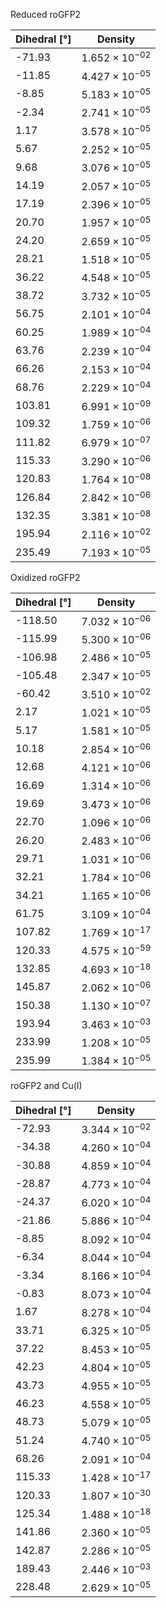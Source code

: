 Reduced roGFP2

| Dihedral [°] | Density |
|-----------|-----------|
| -71.93 | $1.652 \times 10^{-02}$ |
| -11.85 | $4.427 \times 10^{-05}$ |
| -8.85 | $5.183 \times 10^{-05}$ |
| -2.34 | $2.741 \times 10^{-05}$ |
| 1.17 | $3.578 \times 10^{-05}$ |
| 5.67 | $2.252 \times 10^{-05}$ |
| 9.68 | $3.076 \times 10^{-05}$ |
| 14.19 | $2.057 \times 10^{-05}$ |
| 17.19 | $2.396 \times 10^{-05}$ |
| 20.70 | $1.957 \times 10^{-05}$ |
| 24.20 | $2.659 \times 10^{-05}$ |
| 28.21 | $1.518 \times 10^{-05}$ |
| 36.22 | $4.548 \times 10^{-05}$ |
| 38.72 | $3.732 \times 10^{-05}$ |
| 56.75 | $2.101 \times 10^{-04}$ |
| 60.25 | $1.989 \times 10^{-04}$ |
| 63.76 | $2.239 \times 10^{-04}$ |
| 66.26 | $2.153 \times 10^{-04}$ |
| 68.76 | $2.229 \times 10^{-04}$ |
| 103.81 | $6.991 \times 10^{-09}$ |
| 109.32 | $1.759 \times 10^{-06}$ |
| 111.82 | $6.979 \times 10^{-07}$ |
| 115.33 | $3.290 \times 10^{-06}$ |
| 120.83 | $1.764 \times 10^{-08}$ |
| 126.84 | $2.842 \times 10^{-06}$ |
| 132.35 | $3.381 \times 10^{-08}$ |
| 195.94 | $2.116 \times 10^{-02}$ |
| 235.49 | $7.193 \times 10^{-05}$ |

Oxidized roGFP2

| Dihedral [°] | Density |
|-----------|-----------|
| -118.50 | $7.032 \times 10^{-06}$ |
| -115.99 | $5.300 \times 10^{-06}$ |
| -106.98 | $2.486 \times 10^{-05}$ |
| -105.48 | $2.347 \times 10^{-05}$ |
| -60.42 | $3.510 \times 10^{-02}$ |
| 2.17 | $1.021 \times 10^{-05}$ |
| 5.17 | $1.581 \times 10^{-05}$ |
| 10.18 | $2.854 \times 10^{-06}$ |
| 12.68 | $4.121 \times 10^{-06}$ |
| 16.69 | $1.314 \times 10^{-06}$ |
| 19.69 | $3.473 \times 10^{-06}$ |
| 22.70 | $1.096 \times 10^{-06}$ |
| 26.20 | $2.483 \times 10^{-06}$ |
| 29.71 | $1.031 \times 10^{-06}$ |
| 32.21 | $1.784 \times 10^{-06}$ |
| 34.21 | $1.165 \times 10^{-06}$ |
| 61.75 | $3.109 \times 10^{-04}$ |
| 107.82 | $1.769 \times 10^{-17}$ |
| 120.33 | $4.575 \times 10^{-59}$ |
| 132.85 | $4.693 \times 10^{-18}$ |
| 145.87 | $2.062 \times 10^{-06}$ |
| 150.38 | $1.130 \times 10^{-07}$ |
| 193.94 | $3.463 \times 10^{-03}$ |
| 233.99 | $1.208 \times 10^{-05}$ |
| 235.99 | $1.384 \times 10^{-05}$ |

roGFP2 and Cu(I)

| Dihedral [°] | Density |
|-----------|-----------|
| -72.93 | $3.344 \times 10^{-02}$ |
| -34.38 | $4.260 \times 10^{-04}$ |
| -30.88 | $4.859 \times 10^{-04}$ |
| -28.87 | $4.773 \times 10^{-04}$ |
| -24.37 | $6.020 \times 10^{-04}$ |
| -21.86 | $5.886 \times 10^{-04}$ |
| -8.85 | $8.092 \times 10^{-04}$ |
| -6.34 | $8.044 \times 10^{-04}$ |
| -3.34 | $8.166 \times 10^{-04}$ |
| -0.83 | $8.073 \times 10^{-04}$ |
| 1.67 | $8.278 \times 10^{-04}$ |
| 33.71 | $6.325 \times 10^{-05}$ |
| 37.22 | $8.453 \times 10^{-05}$ |
| 42.23 | $4.804 \times 10^{-05}$ |
| 43.73 | $4.955 \times 10^{-05}$ |
| 46.23 | $4.558 \times 10^{-05}$ |
| 48.73 | $5.079 \times 10^{-05}$ |
| 51.24 | $4.740 \times 10^{-05}$ |
| 68.26 | $2.091 \times 10^{-04}$ |
| 115.33 | $1.428 \times 10^{-17}$ |
| 120.33 | $1.807 \times 10^{-30}$ |
| 125.34 | $1.488 \times 10^{-18}$ |
| 141.86 | $2.360 \times 10^{-05}$ |
| 142.87 | $2.286 \times 10^{-05}$ |
| 189.43 | $2.446 \times 10^{-03}$ |
| 228.48 | $2.629 \times 10^{-05}$ |
